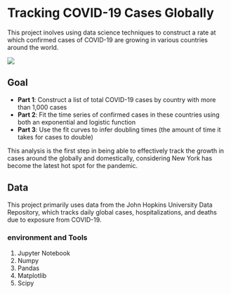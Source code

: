 
# Tracking COVID-19 Cases Globally

This project inolves using data science techniques to construct a rate at which confirmed cases of COVID-19 are growing in various countries around the world.

![](https://kidquant.com/post/images/images/tracking-covid-cases/SIRanimationlow.gif)

## Goal

- **Part 1**: Construct a list of total COVID-19 cases by country with more than 1,000 cases
- **Part 2**: Fit the time series of confirmed cases in these countries using both an exponential and logistic function
- **Part 3**: Use the fit curves to infer doubling times (the amount of time it takes for cases to double)

This analysis is the first step in being able to effectively track the growth in cases around the globally and domestically, considering New York has become the latest hot spot for the pandemic.

## Data

This project primarily uses data from the John Hopkins University Data Repository, which tracks daily global cases, hospitalizations, and deaths due to exposure from COVID-19.

### environment and Tools

1. Jupyter Notebook
2. Numpy
3. Pandas
4. Matplotlib
5. Scipy